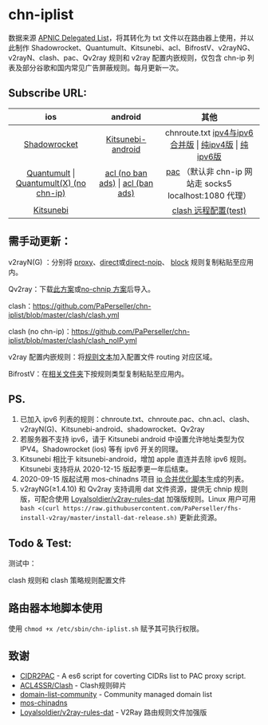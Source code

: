 # chn-iplist

数据来源 [ APNIC Delegated List](http://ftp.apnic.net/apnic/stats/apnic/delegated-apnic-latest)，将其转化为 txt 文件以在路由器上使用，并以此制作 Shadowrocket、Quantumult、Kitsunebi、acl、BifrostV、v2rayNG、v2rayN、clash、pac、Qv2ray 规则和 v2ray 配置内嵌规则，仅包含 chn-ip 列表及部分谷歌和国内常见广告屏蔽规则。每月更新一次。

## Subscribe URL:

|                             ios                              |                           android                            |                             其他                             |
| :----------------------------------------------------------: | :----------------------------------------------------------: | :----------------------------------------------------------: |
| [Shadowrocket](https://raw.githubusercontent.com/PaPerseller/chn-iplist/master/Shadowrocket.conf) | [Kitsunebi-android](https://raw.githubusercontent.com/PaPerseller/chn-iplist/master/Kitsunebi-android.conf) | chnroute.txt [ipv4与ipv6合并版](https://raw.githubusercontent.com/PaPerseller/chn-iplist/master/chnroute.txt) \| [纯ipv4版](https://raw.githubusercontent.com/PaPerseller/chn-iplist/master/chnroute-ipv4.txt) \| [纯ipv6版](https://raw.githubusercontent.com/PaPerseller/chn-iplist/master/chnroute-ipv6.txt) |
| [Quantumult](https://raw.githubusercontent.com/PaPerseller/chn-iplist/master/Quantumult.conf) \| [Quantumult(X) (no chn-ip)](https://raw.githubusercontent.com/PaPerseller/chn-iplist/master/Quantumult(X)_noIP.conf) | [acl (no ban ads)](https://raw.githubusercontent.com/PaPerseller/chn-iplist/master/chn.acl) \| [acl (ban ads)](https://raw.githubusercontent.com/PaPerseller/chn-iplist/master/chn_banad.acl) | [pac](https://raw.githubusercontent.com/PaPerseller/chn-iplist/master/chnroute.pac) （默认非 chn-ip 网站走 socks5 localhost:1080 代理） |
| [Kitsunebi](https://raw.githubusercontent.com/PaPerseller/chn-iplist/master/Kitsunebi.conf) |                                                              | [clash 远程配置(test)](https://raw.githubusercontent.com/PaPerseller/chn-iplist/master/clash/pref.ini) |



## 需手动更新：

v2rayN(G) ：分别将 [proxy](https://raw.githubusercontent.com/PaPerseller/chn-iplist/master/v2rayN(G)/proxy.txt)、[direct](https://raw.githubusercontent.com/PaPerseller/chn-iplist/master/v2rayN(G)/direct.txt)或[direct-noip](https://raw.githubusercontent.com/PaPerseller/chn-iplist/master/v2rayN(G)/direct-noip.txt)、 [block](https://raw.githubusercontent.com/PaPerseller/chn-iplist/master/v2rayN(G)/block.txt) 规则复制粘贴至应用内。

Qv2ray：下载[此方案](https://raw.githubusercontent.com/PaPerseller/chn-iplist/master/Qv2ray.json)或[no-chnip 方案](https://raw.githubusercontent.com/PaPerseller/chn-iplist/master/Qv2ray-noip.json)后导入。

clash：https://github.com/PaPerseller/chn-iplist/blob/master/clash/clash.yml 

clash (no chn-ip)：https://github.com/PaPerseller/chn-iplist/blob/master/clash/clash_noIP.yml

v2ray 配置内嵌规则：将[规则文本](https://raw.githubusercontent.com/PaPerseller/chn-iplist/master/v2ray-config_rule.json)加入配置文件 routing 对应区域。

BifrostV：在[相关文件夹](https://github.com/PaPerseller/chn-iplist/tree/master/BifrostV)下按规则类型复制粘贴至应用内。


## PS.

1. 已加入 ipv6 列表的规则：chnroute.txt、chnroute.pac、chn.acl、clash、v2rayN(G)、Kitsunebi-android、shadowrocket、Qv2ray
2. 若服务器不支持 ipv6，请于 Kitsunebi android 中设置允许地址类型为仅 IPV4。Shadowrocket (ios) 等有 ipv6 开关的同理。
3. Kitsunebi 相比于 kitsunebi-android，增加 apple 直连并去除 ipv6 规则。Kitsunebi 支持将从 2020-12-15 版起季更一年后结束。
4. 2020-09-15 版起试用 mos-chinadns 项目 [ip 合并优化脚本](https://github.com/IrineSistiana/mos-chinadns/blob/master/scripts/update_chn_ip_domain.py)生成的列表。
5. v2rayNG(≥1.4.10) 和 Qv2ray 支持调用 dat 文件资源，提供无 chnip 规则版，可配合使用 [Loyalsoldier/v2ray-rules-dat](https://github.com/Loyalsoldier/v2ray-rules-dat/releases) 加强版规则。Linux 用户可用 `bash <(curl https://raw.githubusercontent.com/PaPerseller/fhs-install-v2ray/master/install-dat-release.sh)` 更新此资源。


## Todo & Test:

测试中：  

clash 规则和 clash 策略规则配置文件   

## 路由器本地脚本使用

使用 `chmod +x /etc/sbin/chn-iplist.sh` 赋予其可执行权限。

## 致谢

- [CIDR2PAC](https://github.com/wspl/CIDR2PAC) - A es6 script for coverting CIDRs list to PAC proxy script.
- [ACL4SSR/Clash](https://github.com/ACL4SSR/ACL4SSR/tree/master/Clash) - Clash规则碎片
- [domain-list-community](https://github.com/v2fly/domain-list-community) - Community managed domain list
- [mos-chinadns](https://github.com/IrineSistiana/mos-chinadns)
- [Loyalsoldier/v2ray-rules-dat](https://github.com/Loyalsoldier/v2ray-rules-dat) - V2Ray 路由规则文件加强版